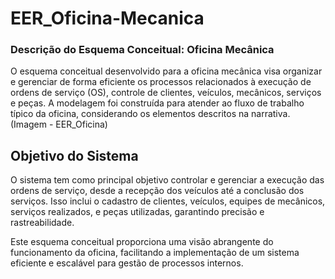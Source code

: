 # EER_Oficina-Mecanica

### Descrição do Esquema Conceitual: Oficina Mecânica

O esquema conceitual desenvolvido para a oficina mecânica visa organizar e gerenciar de forma eficiente os processos relacionados à execução de ordens de serviço (OS), controle de clientes, veículos, mecânicos, serviços e peças. A modelagem foi construída para atender ao fluxo de trabalho típico da oficina, considerando os elementos descritos na narrativa. (Imagem - EER_Oficina)

## Objetivo do Sistema
O sistema tem como principal objetivo controlar e gerenciar a execução das ordens de serviço, desde a recepção dos veículos até a conclusão dos serviços. Isso inclui o cadastro de clientes, veículos, equipes de mecânicos, serviços realizados, e peças utilizadas, garantindo precisão e rastreabilidade.

Este esquema conceitual proporciona uma visão abrangente do funcionamento da oficina, facilitando a implementação de um sistema eficiente e escalável para gestão de processos internos.
